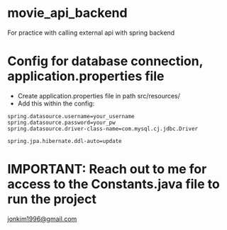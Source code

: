 # movie_api_backend

For practice with calling external api with spring backend

# Config for database connection, application.properties file

- Create application.properties file in path src/resources/
- Add this within the config:

```spring.datasource.url=jdbc:mysql://localhost:3306/BACKEND_MOVIE_DB
spring.datasource.username=your_username
spring.datasource.password=your_pw
spring.datasource.driver-class-name=com.mysql.cj.jdbc.Driver

spring.jpa.hibernate.ddl-auto=update
```

# IMPORTANT: Reach out to me for access to the Constants.java file to run the project

<jonkim1996@gmail.com>
